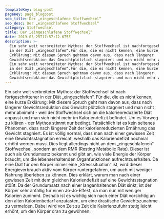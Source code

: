 ```yaml
---
templateKey: blog-post
pageKey: page_blogpost
seo_title: Der „eingeschlafene Stoffwechsel“
seo_desc: Der „eingeschlafene Stoffwechsel“
category: Stoffwechsel
title: Der „eingeschlafene Stoffwechsel“
date: 2019-03-25T17:57:12.675Z
description: >-
  Ein sehr weit verbreiteter Mythos: der Stoffwechsel ist nachfortgeschrittener
  in der Diät „eingeschlafen“.Für die, die es nicht kennen, eine kurze
  Erklärung: Mit diesem Spruch gehtman davon aus, dass nach längerer
  Gewichtsreduktion das Gewichtplötzlich stagniert und man nicht mehr abnimmt.
  Ein sehr weit verbreiteter Mythos: der Stoffwechsel ist nachfortgeschrittener
  in der Diät „eingeschlafen“.Für die, die es nicht kennen, eine kurze
  Erklärung: Mit diesem Spruch gehtman davon aus, dass nach längerer
  Gewichtsreduktion das Gewichtplötzlich stagniert und man nicht mehr abnimmt.
---
```

Ein sehr weit verbreiteter Mythos: der Stoffwechsel ist nach
fortgeschrittener in der Diät „eingeschlafen“.
Für die, die es nicht kennen, eine kurze Erklärung: Mit diesem Spruch geht
man davon aus, dass nach längerer Gewichtsreduktion das Gewicht
plötzlich stagniert und man nicht mehr abnimmt - weil der Stoffwechsel sich
an die kalorienreduzierte Diät anpasst und man sich nicht mehr im
Kaloriendefizit befindet. Um es Vorweg zu klären - der Mythos stimmt nur
bedingt.
Tatsächlich ist es kein seltenes Phänomen, dass nach längerer Zeit der
kalorienreduzierten Ernährung das Gewicht stagniert. Es ist völlig normal,
dass man nach einer gewissen Zeit eine Gewichtsstagnation erreicht,
weshalb das Kaloriendefizit nochmal erhöht werden muss. Dies liegt
allerdings nicht an dem „eingeschlafenen“ Stoffwechsel, sondern an dem
RMR (Resting Metabolic Rate). Dieser ist auch als Grundumsatz bekannt und
gibt an, wie viele Energie der Körper braucht, um die lebenserhaltenden
Organfunktionen aufrechtzuerhalten. Da eine Diät für den Körper immer
eine „Stresssituation“ ist, wird dieser Energieverbrauch aktiv vom Körper
runtergefahren, um auch mit weniger Nahrung überleben zu können. Dies
erklärt, warum man nach einer gewissen Zeit mit dem gleichen
Kaloriendefizit auf eine Gewichtsstagnation stößt. Da der Grundumsatz
nach einer langanhaltenden Diät sinkt, ist der Körper sehr anfällig für einen
Jo-Jo-Effekt, da man nun mit weniger Kalorien zunimmt. Deshalb ist es
wichtig sich nach einer Diät vorsichtig an den alten Kalorienbedarf
anzutasten, um eine drastische Gewichtszunahme zu vermeiden. Dabei
wird von Zeit zu Zeit die Kalorienzufuhr stetig leicht erhöht, um den Körper
dran zu gewöhnen.

